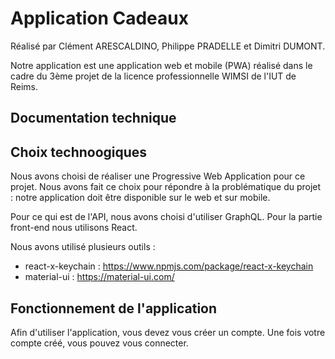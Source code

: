 # Application Cadeaux
Réalisé par Clément ARESCALDINO, Philippe PRADELLE et Dimitri DUMONT.

Notre application est une application web et mobile (PWA) réalisé dans le cadre du 3ème projet de la licence professionnelle WIMSI de l'IUT de Reims.

## Documentation technique

## Choix technoogiques
Nous avons choisi de réaliser une Progressive Web Application pour ce projet. Nous avons fait ce choix pour répondre à la problématique du projet : notre application doit être disponible sur le web et sur mobile.

Pour ce qui est de l'API, nous avons choisi d'utiliser GraphQL.
Pour la partie front-end nous utilisons React.

Nous avons utilisé plusieurs outils :
- react-x-keychain : https://www.npmjs.com/package/react-x-keychain
- material-ui : https://material-ui.com/


## Fonctionnement de l'application
Afin d'utiliser l'application, vous devez vous créer un compte. Une fois votre compte créé, vous pouvez vous connecter.


